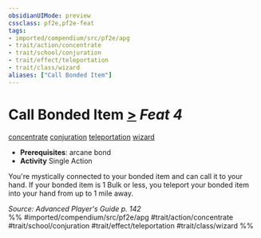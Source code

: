 ```yaml
---
obsidianUIMode: preview
cssclass: pf2e,pf2e-feat
tags:
- imported/compendium/src/pf2e/apg
- trait/action/concentrate
- trait/school/conjuration
- trait/effect/teleportation
- trait/class/wizard
aliases: ["Call Bonded Item"]
---
```

# Call Bonded Item  [>](chapter-9-playing-the-game.md#Actions "Single Action") *Feat 4*  
[concentrate](concentrate.md)  [conjuration](conjuration.md)  [teleportation](teleportation.md)  [wizard](rules/traits/wizard.md)  

- **Prerequisites**: arcane bond
- **Activity** Single Action

You're mystically connected to your bonded item and can call it to your hand. If your bonded item is 1 Bulk or less, you teleport your bonded item into your hand from up to 1 mile away.

*Source: Advanced Player's Guide p. 142*  
%% #imported/compendium/src/pf2e/apg #trait/action/concentrate #trait/school/conjuration #trait/effect/teleportation #trait/class/wizard %%